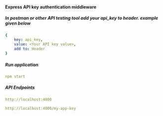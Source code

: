 #### Express API key authentication middleware

##### In postman or other API testing tool add your api_key to header. example given below

```yaml
{
    key: api_key, 
    value: <Your API key value>, 
    add to: Header
}
```

##### Run application

```yaml
npm start
```

##### API Endpoints

```yaml
http://localhost:4000
```

```yaml
http://localhost:4000/my-app-key
```
